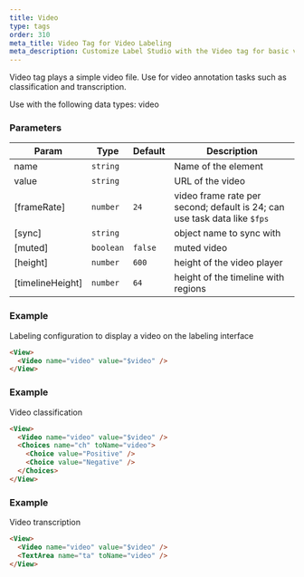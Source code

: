```yaml
---
title: Video
type: tags
order: 310
meta_title: Video Tag for Video Labeling
meta_description: Customize Label Studio with the Video tag for basic video annotation tasks for machine learning and data science projects.
---
```


Video tag plays a simple video file. Use for video annotation tasks such as classification and transcription.

Use with the following data types: video

### Parameters

| Param | Type | Default | Description |
| --- | --- | --- | --- |
| name | <code>string</code> |  | Name of the element |
| value | <code>string</code> |  | URL of the video |
| [frameRate] | <code>number</code> | <code>24</code> | video frame rate per second; default is 24; can use task data like `$fps` |
| [sync] | <code>string</code> |  | object name to sync with |
| [muted] | <code>boolean</code> | <code>false</code> | muted video |
| [height] | <code>number</code> | <code>600</code> | height of the video player |
| [timelineHeight] | <code>number</code> | <code>64</code> | height of the timeline with regions |

### Example

Labeling configuration to display a video on the labeling interface

```html
<View>
  <Video name="video" value="$video" />
</View>
```
### Example

Video classification

```html
<View>
  <Video name="video" value="$video" />
  <Choices name="ch" toName="video">
    <Choice value="Positive" />
    <Choice value="Negative" />
  </Choices>
</View>
```
### Example

Video transcription

```html
<View>
  <Video name="video" value="$video" />
  <TextArea name="ta" toName="video" />
</View>
```
